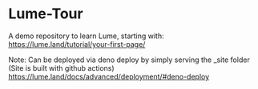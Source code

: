 # Lume-Tour 

A demo repository to learn Lume, starting with: https://lume.land/tutorial/your-first-page/

Note: Can be deployed via deno deploy by simply serving the _site folder 
(Site is built with github actions)
https://lume.land/docs/advanced/deployment/#deno-deploy